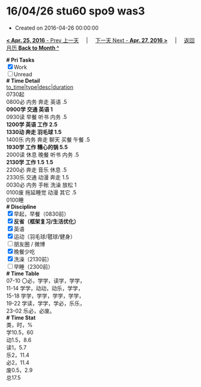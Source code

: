 # 16/04/26 stu60 spo9 was3

- Created on 2016-04-26 00:00:00

[**< Apr. 25, 2016** - Prev 上一天](_archived/lifelogs/2016/04/d25.md) &nbsp; &nbsp; | &nbsp; &nbsp; [下一天 Next - **Apr. 27, 2016 >**](_archived/lifelogs/2016/04/d27.md) &nbsp; &nbsp; |  &nbsp; &nbsp; [返回月历 **Back to Month ^**](_archived/lifelogs/2016/04/index.md)
<br/>    <div><b># Pri Tasks</b></div><div><input checked="true" type="checkbox"/>Work</div><div><input type="checkbox"/>Unread</div><div><b># Time Detail</b></div>    <div><u>to_time|type|desc|duration</u></div>    <div>0730起</div>    <div>0800必 内务 奔走 英语 .5</div>    <div><b>0900学 交通 英语 1</b></div><div>0930读 早餐 听书 内务 .5</div>    <div><b>1200学 英语 工作 2.5</b></div>    <div><b>1330动 奔走 羽毛球 1.5</b></div><div>1400乐 内务 奔走 聊天 买餐 午餐 .5</div>    <div><b>1930学 工作 糟心的锅 5.5</b></div><div>2000读 休息 晚餐 听书 内务 .5</div>    <div><b>2130学 工作 1.5</b> <b>1.5</b></div>    <div>2200必 奔走 音乐 休息 .5</div><div>2330乐 交通 动漫 奔走 1.5</div>    <div>0030必 内务 手帐 洗澡 放松 1</div>    <div>0100废 拖延睡觉 动漫 其它 .5</div>    <div>0100睡</div><div><b># Discipline</b></div><div><input checked="true" type="checkbox"/>早起，早餐（0830前）</div><div><b><input checked="true" type="checkbox"/></b><b>反省（框架复习/生活优化）</b></div><div><input checked="true" type="checkbox"/>英语</div><div><input checked="true" type="checkbox"/>运动（羽毛球/毽球/健身）</div><div><input type="checkbox"/>朋友圈 / 微博</div><div><input checked="true" type="checkbox"/>晚餐少吃</div><div><input checked="true" type="checkbox"/>洗澡（2130前）</div><div><input type="checkbox"/>早睡（2300前）</div><div><b># Time Table</b></div>    <div>07-10 〇必，学学，读学，学学，</div>    <div>11-14 学学，动动，动乐，学学，</div>    <div>15-18 学学，学学，学学，学学，</div>    <div>19-22 学读，学学，学必，乐乐，</div>    <div>23-02 乐必，必废。</div><div><b># Time Stat</b></div>    <div>类，时，%</div>    <div>学10.5，60</div>    <div>动1.5，8.6</div>    <div>读1，5.7</div>    <div>乐2，11.4</div>    <div>必2，11.4</div>    <div>废0.5，2.9</div>    <div>总17.5</div>
